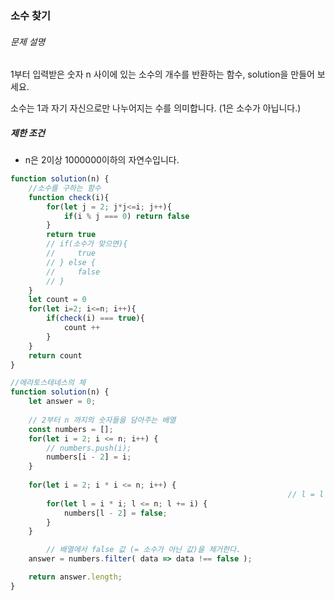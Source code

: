 ### 소수 찾기

###### 문제 설명

1부터 입력받은 숫자 n 사이에 있는 소수의 개수를 반환하는 함수, solution을 만들어 보세요.

소수는 1과 자기 자신으로만 나누어지는 수를 의미합니다.
(1은 소수가 아닙니다.)

##### 제한 조건

- n은 2이상 1000000이하의 자연수입니다.

``` javascript
function solution(n) {
    //소수를 구하는 함수
    function check(i){
        for(let j = 2; j*j<=i; j++){
            if(i % j === 0) return false
        }
        return true
        // if(소수가 맞으면){
        //     true
        // } else {
        //     false
        // }
    }
    let count = 0
    for(let i=2; i<=n; i++){
        if(check(i) === true){
            count ++
        }
    }
    return count 
}
```



``` javascript
//에라토스테네스의 체
function solution(n) {
    let answer = 0;
    
    // 2부터 n 까지의 숫자들을 담아주는 배열
    const numbers = [];
    for(let i = 2; i <= n; i++) {
        // numbers.push(i);
        numbers[i - 2] = i;
    }
    
    for(let i = 2; i * i <= n; i++) {
															  // l = l + i;
        for(let l = i * i; l <= n; l += i) {
            numbers[l - 2] = false;
        }
    }

		// 배열에서 false 값 (= 소수가 아닌 값)을 제거한다. 
    answer = numbers.filter( data => data !== false );

    return answer.length;
}
```

